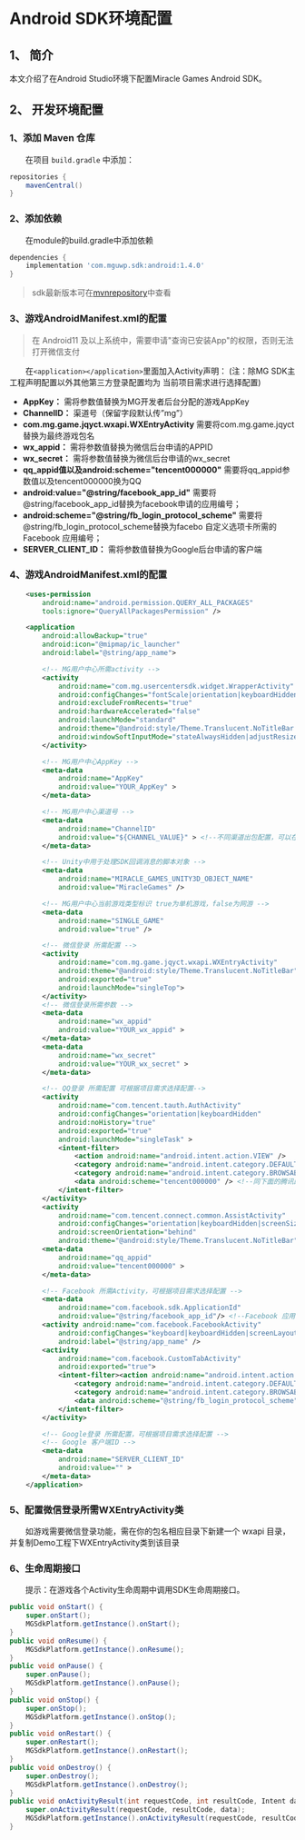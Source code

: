 # Android SDK环境配置

## 1、 简介
本文介绍了在Android Studio环境下配置Miracle Games Android SDK。

## 2、 开发环境配置
### 1、添加 Maven 仓库
　　在项目 `build.gradle` 中添加：
```groovy
repositories {
    mavenCentral()
}
```

### 2、添加依赖
　　在module的build.gradle中添加依赖
```groovy
dependencies {
    implementation 'com.mguwp.sdk:android:1.4.0'
}
```
> sdk最新版本可在[mvnrepository](https://mvnrepository.com/artifact/com.mguwp.sdk/android)中查看

### 3、游戏AndroidManifest.xml的配置
> 在 Android11 及以上系统中，需要申请"查询已安装App"的权限，否则无法打开微信支付

　　在`<application></application>`里面加入Activity声明： (注：除MG SDK主工程声明配置以外其他第三方登录配置均为
当前项目需求进行选择配置)  
- **AppKey：** 需将参数值替换为MG开发者后台分配的游戏AppKey  
- **ChannelID：** 渠道号（保留字段默认传”mg”）  
- **com.mg.game.jqyct.wxapi.WXEntryActivity** 需要将com.mg.game.jqyct替换为最终游戏包名  
- **wx_appid：** 需将参数值替换为微信后台申请的APPID  
- **wx_secret：** 需将参数值替换为微信后台申请的wx_secret  
- **qq_appid值以及android:scheme="tencent000000"** 需要将qq_appid参数值以及tencent000000换为QQ  
- **android:value="@string/facebook_app_id"** 需要将@string/facebook_app_id替换为facebook申请的应用编号；  
- **android:scheme="@string/fb_login_protocol_scheme"** 需要将@string/fb_login_protocol_scheme替换为facebo
自定义选项卡所需的 Facebook 应用编号；  
- **SERVER_CLIENT_ID：** 需将参数值替换为Google后台申请的客户端

### 4、游戏AndroidManifest.xml的配置
```xml
    <uses-permission
        android:name="android.permission.QUERY_ALL_PACKAGES"
        tools:ignore="QueryAllPackagesPermission" />

    <application
        android:allowBackup="true"
        android:icon="@mipmap/ic_launcher"
        android:label="@string/app_name">

        <!-- MG用户中心所需activity -->
        <activity
            android:name="com.mg.usercentersdk.widget.WrapperActivity"
            android:configChanges="fontScale|orientation|keyboardHidden|locale|navigation|screenSize|uiMode"
            android:excludeFromRecents="true"
            android:hardwareAccelerated="false"
            android:launchMode="standard"
            android:theme="@android:style/Theme.Translucent.NoTitleBar.Fullscreen"
            android:windowSoftInputMode="stateAlwaysHidden|adjustResize" >
        </activity>

        <!-- MG用户中心AppKey -->
        <meta-data
            android:name="AppKey"
            android:value="YOUR_AppKey" >
        </meta-data>

        <!-- MG用户中心渠道号 -->
        <meta-data
            android:name="ChannelID"
            android:value="${CHANNEL_VALUE}" > <!--不同渠道出包配置，可以在build.gradle里指定该值/-->
        </meta-data>

        <!-- Unity中用于处理SDK回调消息的脚本对象 -->
        <meta-data
            android:name="MIRACLE_GAMES_UNITY3D_OBJECT_NAME"
            android:value="MiracleGames" />

        <!-- MG用户中心当前游戏类型标识 true为单机游戏，false为网游 -->
        <meta-data
            android:name="SINGLE_GAME"
            android:value="true" />

        <!-- 微信登录 所需配置 -->
        <activity
            android:name="com.mg.game.jqyct.wxapi.WXEntryActivity"
            android:theme="@android:style/Theme.Translucent.NoTitleBar"
            android:exported="true"
            android:launchMode="singleTop">
        </activity>
        <!-- 微信登录所需参数 -->
        <meta-data
            android:name="wx_appid"
            android:value="YOUR_wx_appid" >
        </meta-data>
        <meta-data
            android:name="wx_secret"
            android:value="YOUR_wx_secret" >
        </meta-data>

        <!-- QQ登录 所需配置 可根据项目需求选择配置-->
        <activity
            android:name="com.tencent.tauth.AuthActivity"
            android:configChanges="orientation|keyboardHidden"
            android:noHistory="true"
            android:exported="true"
            android:launchMode="singleTask" >
            <intent-filter>
                <action android:name="android.intent.action.VIEW" />
                <category android:name="android.intent.category.DEFAULT" />
                <category android:name="android.intent.category.BROWSABLE" />
                <data android:scheme="tencent000000" /> <!--同下面的腾讯的appid-->
            </intent-filter>
        </activity>
        <activity
            android:name="com.tencent.connect.common.AssistActivity"
            android:configChanges="orientation|keyboardHidden|screenSize"
            android:screenOrientation="behind"
            android:theme="@android:style/Theme.Translucent.NoTitleBar" />
        <meta-data
            android:name="qq_appid"
            android:value="tencent000000" >
        </meta-data>

        <!-- Facebook 所需Activity，可根据项目需求选择配置 -->
        <meta-data
            android:name="com.facebook.sdk.ApplicationId"
            android:value="@string/facebook_app_id"/> <!--Facebook 应用编号-->
        <activity android:name="com.facebook.FacebookActivity"
            android:configChanges="keyboard|keyboardHidden|screenLayout|screenSize|orientation"
            android:label="@string/app_name" />
        <activity
            android:name="com.facebook.CustomTabActivity"
            android:exported="true">
            <intent-filter><action android:name="android.intent.action.VIEW" />
                <category android:name="android.intent.category.DEFAULT" />
                <category android:name="android.intent.category.BROWSABLE" />
                <data android:scheme="@string/fb_login_protocol_scheme" />  <!--Facebook 启用 Chrome 自定义选项卡所需的 Facebook 应用编号-->
            </intent-filter>
        </activity>

        <!-- Google登录 所需配置，可根据项目需求选择配置 -->
        <!-- Google 客户端ID -->
        <meta-data
            android:name="SERVER_CLIENT_ID"
            android:value="" >
        </meta-data>
    </application>
```

### 5、配置微信登录所需WXEntryActivity类
　　如游戏需要微信登录功能，需在你的包名相应目录下新建一个 wxapi 目录，并复制Demo工程下WXEntryActivity类到该目录

### 6、生命周期接口
　　提示：在游戏各个Activity生命周期中调用SDK生命周期接口。
```java
public void onStart() {
    super.onStart();
    MGSdkPlatform.getInstance().onStart();
}
public void onResume() {
    MGSdkPlatform.getInstance().onResume();
}
public void onPause() {
    super.onPause();
    MGSdkPlatform.getInstance().onPause();
}
public void onStop() {
    super.onStop();
    MGSdkPlatform.getInstance().onStop();
}
public void onRestart() {
    super.onRestart();
    MGSdkPlatform.getInstance().onRestart();
}
public void onDestroy() {
    super.onDestroy();
    MGSdkPlatform.getInstance().onDestroy();
}
public void onActivityResult(int requestCode, int resultCode, Intent data) {
    super.onActivityResult(requestCode, resultCode, data);
    MGSdkPlatform.getInstance().onActivityResult(requestCode, resultCode, data);
}
```